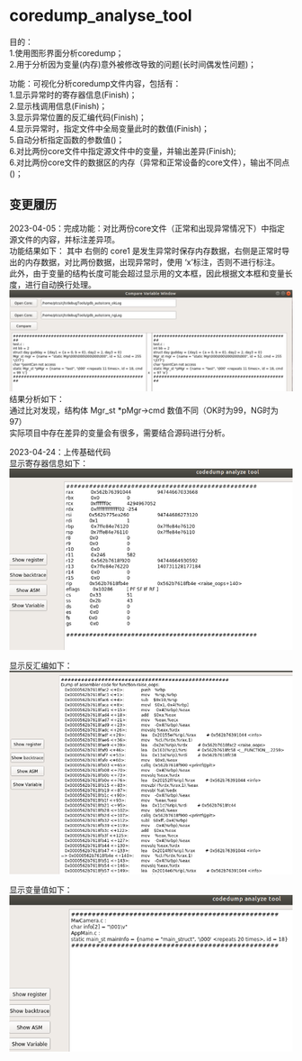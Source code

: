 # coredump_analyse_tool
目的：  
1.使用图形界面分析coredump；  
2.用于分析因为变量(内存)意外被修改导致的问题(长时间偶发性问题)；  

功能：可视化分析coredump文件内容，包括有：  
1.显示异常时的寄存器信息(Finish)；  
2.显示栈调用信息(Finish)；  
3.显示异常位置的反汇编代码(Finish)；  
4.显示异常时，指定文件中全局变量此时的数值(Finish)；  
5.自动分析指定函数的参数值()；  
6.对比两份core文件中指定源文件中的变量，并输出差异(Finish);  
6.对比两份core文件的数据区的内存（异常和正常设备的core文件），输出不同点()；  

## 变更履历  
2023-04-05：完成功能：对比两份core文件（正常和出现异常情况下）中指定源文件的内容，并标注差异项。  
功能结果如下：
其中 右侧的 core1 是发生异常时保存内存数据，右侧是正常时导出的内存数据，对比两份数据，出现异常时，使用 ‘x’标注，否则不进行标注。  
此外，由于变量的结构长度可能会超过显示用的文本框，因此根据文本框和变量长度，进行自动换行处理。  
![image](https://github.com/oldChen3/coredump_analyse_tool/blob/main/img/varCompare.png)
结果分析如下：  
通过比对发现，结构体 Mgr_st *pMgr->cmd 数值不同（OK时为99，NG时为97）  
实际项目中存在差异的变量会有很多，需要结合源码进行分析。  
  
2023-04-24：上传基础代码  
显示寄存器信息如下：  
![image](https://github.com/oldChen3/coredump_analyse_tool/blob/main/img/showreg.png)

显示反汇编如下：  
![image](https://github.com/oldChen3/coredump_analyse_tool/blob/main/img/showASM.png)

显示变量值如下：  
![image](https://github.com/oldChen3/coredump_analyse_tool/blob/main/img/showvar.png)

